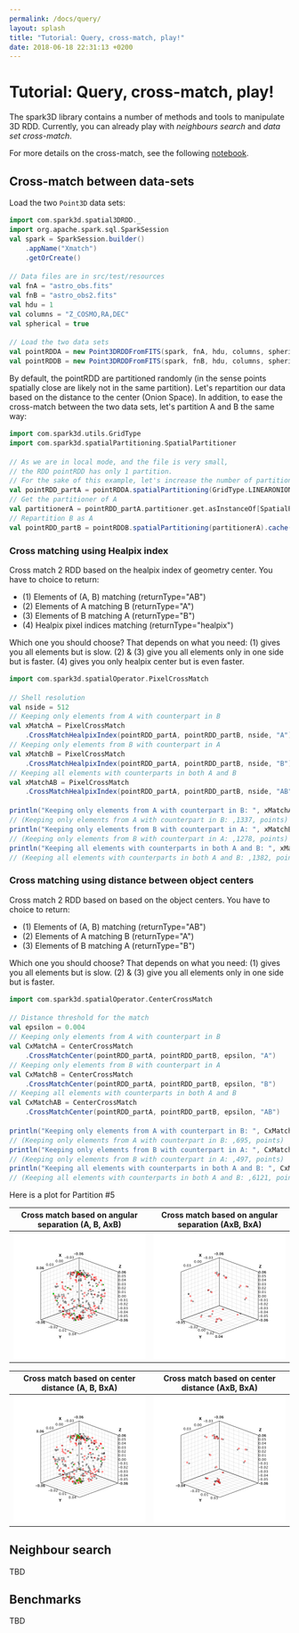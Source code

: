 ```yaml
---
permalink: /docs/query/
layout: splash
title: "Tutorial: Query, cross-match, play!"
date: 2018-06-18 22:31:13 +0200
---
```


# Tutorial: Query, cross-match, play!

The spark3D library contains a number of methods and tools to manipulate 3D RDD. Currently, you can already play with *neighbours search* and *data set cross-match*.

For more details on the cross-match, see the following [notebook](https://github.com/JulienPeloton/spark3D/blob/master/examples/jupyter/CrossMatch.ipynb).

## Cross-match between data-sets

Load the two `Point3D` data sets:

```scala
import com.spark3d.spatial3DRDD._
import org.apache.spark.sql.SparkSession
val spark = SparkSession.builder()
	.appName("Xmatch")
	.getOrCreate()

// Data files are in src/test/resources
val fnA = "astro_obs.fits"
val fnB = "astro_obs2.fits"
val hdu = 1
val columns = "Z_COSMO,RA,DEC"
val spherical = true

// Load the two data sets
val pointRDDA = new Point3DRDDFromFITS(spark, fnA, hdu, columns, spherical)
val pointRDDB = new Point3DRDDFromFITS(spark, fnB, hdu, columns, spherical)
```

By default, the pointRDD are partitioned randomly (in the sense points spatially close are likely not in the same partition). Let's repartition our data based on the distance to the center (Onion Space). In addition, to ease the cross-match between the two data sets, let's partition A and B the same way:

```scala
import com.spark3d.utils.GridType
import com.spark3d.spatialPartitioning.SpatialPartitioner

// As we are in local mode, and the file is very small, 
// the RDD pointRDD has only 1 partition.
// For the sake of this example, let's increase the number of partition to 100.
val pointRDD_partA = pointRDDA.spatialPartitioning(GridType.LINEARONIONGRID, 100).cache()
// Get the partitioner of A
val partitionerA = pointRDD_partA.partitioner.get.asInstanceOf[SpatialPartitioner]
// Repartition B as A
val pointRDD_partB = pointRDDB.spatialPartitioning(partitionerA).cache()
```

### Cross matching using Healpix index

Cross match 2 RDD based on the healpix index of geometry center.
You have to choice to return:

* (1) Elements of (A, B) matching (returnType="AB")
* (2) Elements of A matching B (returnType="A")
* (3) Elements of B matching A (returnType="B")
* (4) Healpix pixel indices matching (returnType="healpix")

Which one you should choose? That depends on what you need:
(1) gives you all elements but is slow.
(2) & (3) give you all elements only in one side but is faster.
(4) gives you only healpix center but is even faster.

```scala
import com.spark3d.spatialOperator.PixelCrossMatch

// Shell resolution
val nside = 512
// Keeping only elements from A with counterpart in B
val xMatchA = PixelCrossMatch
	.CrossMatchHealpixIndex(pointRDD_partA, pointRDD_partB, nside, "A")
// Keeping only elements from B with counterpart in A
val xMatchB = PixelCrossMatch
	.CrossMatchHealpixIndex(pointRDD_partA, pointRDD_partB, nside, "B")
// Keeping all elements with counterparts in both A and B
val xMatchAB = PixelCrossMatch
	.CrossMatchHealpixIndex(pointRDD_partA, pointRDD_partB, nside, "AB")

println("Keeping only elements from A with counterpart in B: ", xMatchA.count(), " points")
// (Keeping only elements from A with counterpart in B: ,1337, points)             
println("Keeping only elements from B with counterpart in A: ", xMatchB.count(), " points")
// (Keeping only elements from B with counterpart in A: ,1278, points)
println("Keeping all elements with counterparts in both A and B: ", xMatchAB.count(), " points")
// (Keeping all elements with counterparts in both A and B: ,1382, points)
```

### Cross matching using distance between object centers

Cross match 2 RDD based on based on the object centers.
You have to choice to return:

* (1) Elements of (A, B) matching (returnType="AB")
* (2) Elements of A matching B (returnType="A")
* (3) Elements of B matching A (returnType="B")

Which one you should choose? That depends on what you need:
(1) gives you all elements but is slow.
(2) & (3) give you all elements only in one side but is faster.

```scala
import com.spark3d.spatialOperator.CenterCrossMatch

// Distance threshold for the match
val epsilon = 0.004
// Keeping only elements from A with counterpart in B
val CxMatchA = CenterCrossMatch
	.CrossMatchCenter(pointRDD_partA, pointRDD_partB, epsilon, "A")
// Keeping only elements from B with counterpart in A
val CxMatchB = CenterCrossMatch
	.CrossMatchCenter(pointRDD_partA, pointRDD_partB, epsilon, "B")
// Keeping all elements with counterparts in both A and B
val CxMatchAB = CenterCrossMatch
	.CrossMatchCenter(pointRDD_partA, pointRDD_partB, epsilon, "AB")

println("Keeping only elements from A with counterpart in B: ", CxMatchA.count(), " points")
// (Keeping only elements from A with counterpart in B: ,695, points)
println("Keeping only elements from B with counterpart in A: ", CxMatchB.count(), " points")
// (Keeping only elements from B with counterpart in A: ,497, points)
println("Keeping all elements with counterparts in both A and B: ", CxMatchAB.count(), " points")
// (Keeping all elements with counterparts in both A and B: ,6121, points)
```

Here is a plot for Partition #5

Cross match based on angular separation (A, B, AxB)    |Cross match based on angular separation (AxB, BxA)   
:-------------------------:|:-------------------------:
![title](https://github.com/JulienPeloton/spark3D/blob/master/examples/jupyter/images/crossmatchAxB.png)|![title](https://github.com/JulienPeloton/spark3D/blob/master/examples/jupyter/images/crossmatchAxBOnly.png)

Cross match based on center distance (A, B, BxA)    |Cross match based on center distance (AxB, BxA)   
:-------------------------:|:-------------------------:
![title](https://github.com/JulienPeloton/spark3D/blob/master/examples/jupyter/images/CcrossmatchAxB.png)|![title](https://github.com/JulienPeloton/spark3D/blob/master/examples/jupyter/images/CcrossmatchAxBOnly.png)


## Neighbour search

TBD

## Benchmarks

TBD